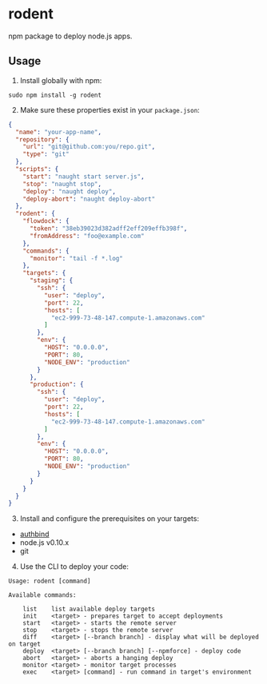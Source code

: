 # rodent

npm package to deploy node.js apps.

## Usage

1. Install globally with npm:

```
sudo npm install -g rodent
```

2. Make sure these properties exist in your `package.json`:

```json
{
  "name": "your-app-name",
  "repository": {
    "url": "git@github.com:you/repo.git",
    "type": "git"
  },
  "scripts": {
    "start": "naught start server.js",
    "stop": "naught stop",
    "deploy": "naught deploy",
    "deploy-abort": "naught deploy-abort"
  },
  "rodent": {
    "flowdock": {
      "token": "38eb39023d382adff2eff209effb398f",
      "fromAddress": "foo@example.com"
    },
    "commands": {
      "monitor": "tail -f *.log"
    },
    "targets": {
      "staging": {
        "ssh": {
          "user": "deploy",
          "port": 22,
          "hosts": [
            "ec2-999-73-48-147.compute-1.amazonaws.com"
          ]
        },
        "env": {
          "HOST": "0.0.0.0",
          "PORT": 80,
          "NODE_ENV": "production"
        }
      },
      "production": {
        "ssh": {
          "user": "deploy",
          "port": 22,
          "hosts": [
            "ec2-999-73-48-147.compute-1.amazonaws.com"
          ]
        },
        "env": {
          "HOST": "0.0.0.0",
          "PORT": 80,
          "NODE_ENV": "production"
        }
      }
    }
  }
}
```

3. Install and configure the prerequisites on your targets:

  * [authbind](http://www.debian-administration.org/articles/386)
  * node.js v0.10.x
  * git

4. Use the CLI to deploy your code:

```
Usage: rodent [command]

Available commands:

    list	list available deploy targets
    init	<target> - prepares target to accept deployments
    start	<target> - starts the remote server
    stop	<target> - stops the remote server
    diff	<target> [--branch branch] - display what will be deployed on target
    deploy	<target> [--branch branch] [--npmforce] - deploy code
    abort	<target> - aborts a hanging deploy
    monitor	<target> - monitor target processes
    exec	<target> [command] - run command in target's environment
```
